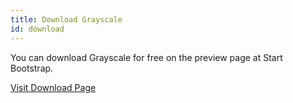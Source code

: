```yaml
---
title: Download Grayscale
id: download
---
```

You can download Grayscale for free on the preview page at Start Bootstrap.

[Visit Download Page](http://startbootstrap.com/template-overviews/grayscale/)
